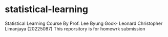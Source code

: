 # statistical-learning
Statistical Learning Course By Prof. Lee Byung Gook- Leonard Christopher Limanjaya (20225087)
This reporsitory is for homewrk submission
